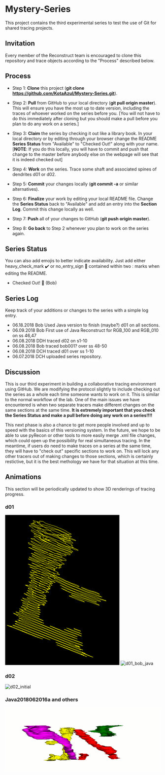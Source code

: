 # Mystery-Series
This project contains the third experimental series to test the use of Git for shared tracing projects.

## Invitation
Every member of the Reconstruct team is encouraged to clone this repository and trace objects according to the "Process" described below.

## Process

* Step 1: **Clone** this project (**git clone https://github.com/KotaAzul/Mystery-Series.git**).

* Step 2: **Pull** from GitHub to your local directory (**git pull origin master**). This will ensure you have the most up to date version, including the traces of whoever worked on the series before you. [You will not have to do this immediately after cloning but you should make a pull before you plan to do any work on a series.]

* Step 3: **Claim** the series by checking it out like a library book. In your local directory or by editing through your browser change the README **Series Status** from "Available" to "Checked Out!" along with your name. [**NOTE**: If you do this locally, you will have to commit and push that change to the master before anybody else on the webpage will see that it is indeed checked out]

* Step 4: **Work** on the series. Trace some shaft and associated spines of dendrites d01 or d02.

* Step 5: **Commit** your changes locally (**git commit -a** or similar alternatives). 

* Step 6: **Finalize** your work by editing your local README file. Change the **Series Status** back to "Available" and add an entry into the **Section Log**. Commit this change locally as well.

* Step 7: **Push** all of your changes to GitHub (**git push origin master**).

* Step 8: **Go back** to Step 2 whenever you plan to work on the series again.

## Series Status
You can also add emojis to better indicate availability. Just add either heavy_check_mark :heavy_check_mark: or no_entry_sign :no_entry_sign: contained within two : marks when editing the README.  

<!--- * Available :heavy_check_mark: --->
* Checked Out! :no_entry_sign: (Bob)

## Series Log
Keep track of your additions or changes to the series with a simple log entry.

* 06.18.2018 Bob Used Java version to finish (maybe?) d01 on all sections.
* 06.09.2018 Bob First use of Java Reconstruct for RGB_100 and RGB_010 on ss 46,47
* 06.08.2018 DDH traced d02 on s1-10
* 06.08.2018 Bob traced bob001? over ss 48-50
* 06.08.2018 DCH traced d01 over ss 1-10
* 06.07.2018 DCH uploaded series repository.

## Discussion

This is our third experiment in building a collaborative tracing environment using GitHub. We are modifying the protocol slightly to include checking out the series as a whole each time someone wants to work on it. This is similar to the normal workflow of the lab. One of the main issues we have encountered is when two separate tracers make different changes on the same sections at the same time. **It is extremely important that you check the Series Status and make a pull before doing any work on a series!!!!** 

This next phase is also a chance to get more people involved and up to speed with the basics of this versioning system. In the future, we hope to be able to use pyRecon or other tools to more easily merge .xml file changes, which could open up the possibility for real simultaneous tracing. In the meantime, if users do need to make traces on a series at the same time, they will have to "check out" specific sections to work on. This will lock any other tracers out of making changes to those sections, which is certainly restictive, but it is the best methology we have for that situation at this time. 


## Animations
This section will be periodically updated to show 3D renderings of tracing progress.

### d01
![d01_bob_java_traces](animations/d01_bob_java_traces.gif?raw=true "d01_bob_java_trace")
![d01_bob_java](animations/d01_bob_java.gif?raw=true "d01_bob_java")

### d02
![d02_initial](animations/d02_initial.gif?raw=true "d02_initial")

### Java2018062016a and others
![Current20180620](animations/Git_Commit_5082275943.gif?raw=true "Current20180620")
